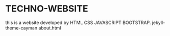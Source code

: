 # TECHNO-WEBSITE
this is a website developed by HTML CSS JAVASCRIPT BOOTSTRAP.
jekyll-theme-cayman
about.html
 
